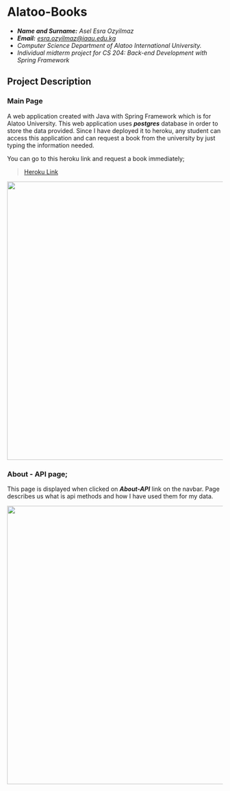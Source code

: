Alatoo-Books
==================================================================

- ***Name and Surname:*** *Asel Esra Ozyilmaz*
- ***Email:*** *esra.ozyilmaz@iaau.edu.kg*
- *Computer Science Department of Alatoo International University.*
- *Individual midterm project for CS 204: Back-end Development with Spring Framework*

## Project Description

### Main Page

A web application created with Java with Spring Framework which is for Alatoo University. This web application uses ***postgres*** database in order to store the data provided. Since I have deployed it to heroku, any student can access this application and can request a book from the university by just typing the information needed.

You can go to this heroku link and request a book immediately;
> [Heroku Link](https://books333database.herokuapp.com/)


<img src="https://user-images.githubusercontent.com/64264345/111912212-e2364d80-8a92-11eb-90fc-252b6103786e.jpg" width="650">


### About - API page;

This page is displayed when clicked on ***About-API*** link on the navbar. Page describes us what is api methods and how I have used them for my data.

<img src="https://user-images.githubusercontent.com/64264345/111913112-d3ea3080-8a96-11eb-8e99-e6e0467bc7b6.jpg" width="650">


